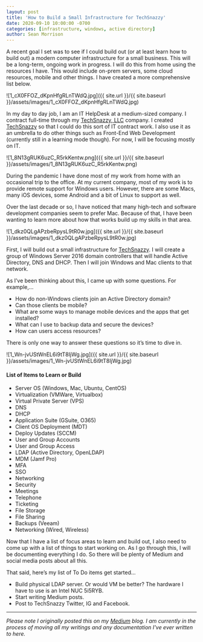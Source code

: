 ```yaml
---
layout: post
title: 'How to Build a Small Infrastructure for TechSnazzy'
date: 2020-09-10 10:00:00 -0700
categories: [infrastructure, windows, active directory]
author: Sean Morrison
---
```


A recent goal I set was to see if I could build out (or at least learn how to build out) a modern computer infrastructure for a small business. This will be a long-term, ongoing work in progress. I will do this from home using the resources I have. This would include on-prem servers, some cloud resources, mobile and other things. I have created a more comprehensive list below.

![1_cX0FFOZ_dKpnHfgRLnTWdQ.jpg]({{ site.url }}/{{ site.baseurl }}/assets/images/1_cX0FFOZ_dKpnHfgRLnTWdQ.jpg)

In my day to day job, I am an IT HelpDesk at a medium-sized company. I contract full-time through my [TechSnazzy, LLC](https://www.techsnazzy.com) company. I created [TechSnazzy](https://www.techsnazzy.com) so that I could do this sort of IT contract work. I also use it as an umbrella to do other things such as Front-End Web Development (currently still in a learning mode though). For now, I will be focusing mostly on IT.

![1_8N13gRUK6uzC_R5rkKentw.png]({{ site.url }}/{{ site.baseurl }}/assets/images/1_8N13gRUK6uzC_R5rkKentw.png)

During the pandemic I have done most of my work from home with an occasional trip to the office. At my current company, most of my work is to provide remote support for Windows users. However, there are some Macs, many iOS devices, some Android and a bit of Linux to support as well.

Over the last decade or so, I have noticed that many high-tech and software development companies seem to prefer Mac. Because of that, I have been wanting to learn more about how that works build up my skills in that area.

![1_dkz0QLgAPzbeRpysL9tR0w.jpg]({{ site.url }}/{{ site.baseurl }}/assets/images/1_dkz0QLgAPzbeRpysL9tR0w.jpg)

First, I will build out a small infrastructure for [TechSnazzy](https://www.techsnazzy.com). I will create a group of Windows Server 2016 domain controllers that will handle Active Directory, DNS and DHCP. Then I will join Windows and Mac clients to that network.

As I’ve been thinking about this, I came up with some questions. For example,…

- How do non-Windows clients join an Active Directory domain?
- Can those clients be mobile?
- What are some ways to manage mobile devices and the apps that get installed?
- What can I use to backup data and secure the devices?
- How can users access resources?

There is only one way to answer these questions so it’s time to dive in.

![1_Wn-jvUStWnEL6i9tT8IjWg.jpg]({{ site.url }}/{{ site.baseurl }}/assets/images/1_Wn-jvUStWnEL6i9tT8IjWg.jpg)

#### List of Items to Learn or Build

- Server OS (Windows, Mac, Ubuntu, CentOS)
- Virtualization (VMWare, Virtualbox)
- Virtual Private Server (VPS)
- DNS
- DHCP
- Application Suite (GSuite, O365)
- Client OS Deployment (MDT)
- Deploy Updates (SCCM)
- User and Group Accounts
- User and Group Access
- LDAP (Active Directory, OpenLDAP)
- MDM (Jamf Pro)
- MFA
- SSO
- Networking
- Security
- Meetings
- Telephone
- Ticketing
- File Storage
- File Sharing
- Backups (Veeam)
- Networking (Wired, Wireless)

Now that I have a list of focus areas to learn and build out, I also need to come up with a list of things to start working on. As I go through this, I will be documenting everything I do. So there will be plenty of Medium and social media posts about all this.

That said, here’s my list of To Do items get started…

- Build physical LDAP server. Or would VM be better? The hardware I have to use is an Intel NUC 5i5RYB.
- Start writing Medium posts.
- Post to TechSnazzy Twitter, IG and Facebook.

---

_Please note I originally posted this on my [Medium](https://medium.com/@seanmorrison) blog. I am currently in the process of moving all my writings and any documentation I've ever written to here._
